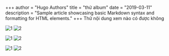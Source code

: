 +++
author = "Hugo Authors"
title = "thử album"
date = "2019-03-11"
description = "Sample article showcasing basic Markdown syntax and formatting for HTML elements."
+++
Thử nội dung xem nào có được không 

![1](/img/san-go/1.jpg) ![2](/img/san-go/2.jpg)

![1](/img/san-go/1.jpg) ![2](/img/san-go/2.jpg)

![1](/img/san-go/1.jpg) ![2](/img/san-go/2.jpg)